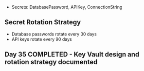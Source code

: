 - Secrets: DatabasePassword, APIKey, ConnectionString
## Secret Rotation Strategy
- Database passwords rotate every 30 days
- API keys rotate every 90 days
## Day 35 COMPLETED - Key Vault design and rotation strategy documented
